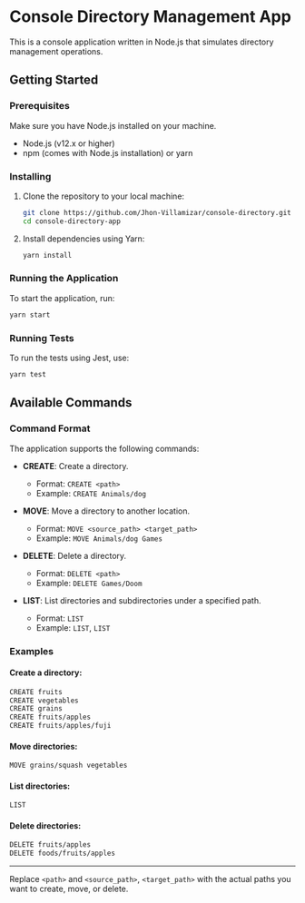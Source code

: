 # Console Directory Management App

This is a console application written in Node.js that simulates directory management operations.

## Getting Started

### Prerequisites

Make sure you have Node.js installed on your machine.

- Node.js (v12.x or higher)
- npm (comes with Node.js installation) or yarn

### Installing

1. Clone the repository to your local machine:

   ```bash
   git clone https://github.com/Jhon-Villamizar/console-directory.git
   cd console-directory-app
   ```

2. Install dependencies using Yarn:

   ```bash
   yarn install
   ```

### Running the Application

To start the application, run:

```bash
yarn start
```

### Running Tests

To run the tests using Jest, use:

```bash
yarn test
```

## Available Commands

### Command Format

The application supports the following commands:

- **CREATE**: Create a directory.
  - Format: `CREATE <path>`
  - Example: `CREATE Animals/dog`

- **MOVE**: Move a directory to another location.
  - Format: `MOVE <source_path> <target_path>`
  - Example: `MOVE Animals/dog Games`

- **DELETE**: Delete a directory.
  - Format: `DELETE <path>`
  - Example: `DELETE Games/Doom`

- **LIST**: List directories and subdirectories under a specified path.
  - Format: `LIST`
  - Example: `LIST`, `LIST`

### Examples

#### Create a directory:

```bash
CREATE fruits
CREATE vegetables
CREATE grains
CREATE fruits/apples
CREATE fruits/apples/fuji
```

#### Move directories:

```bash
MOVE grains/squash vegetables
```

#### List directories:

```bash
LIST
```

#### Delete directories:

```bash
DELETE fruits/apples
DELETE foods/fruits/apples
```

---

Replace `<path>` and `<source_path>`, `<target_path>` with the actual paths you want to create, move, or delete.

